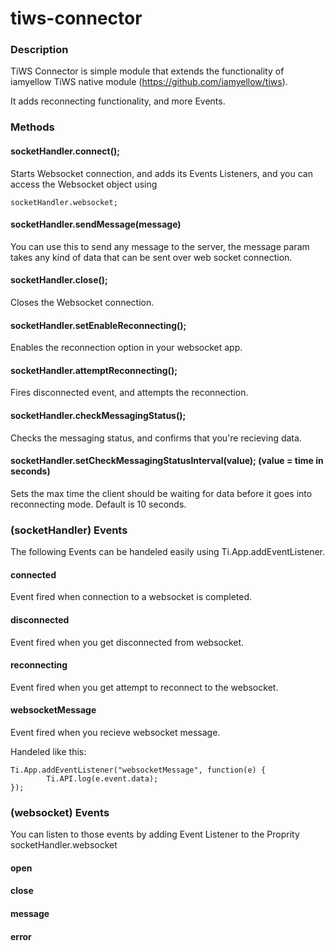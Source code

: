tiws-connector
==============

### Description
TiWS Connector is simple module that extends the functionality of iamyellow TiWS native module (https://github.com/iamyellow/tiws).

It adds reconnecting functionality, and more Events.

### Methods

#### socketHandler.connect();

Starts Websocket connection, and adds its Events Listeners, and you can access the Websocket object using

```
socketHandler.websocket;
```

#### socketHandler.sendMessage(message)

You can use this to send any message to the server, the message param takes any kind of data that can be sent over web socket connection.

#### socketHandler.close();

Closes the Websocket connection.

#### socketHandler.setEnableReconnecting();

Enables the reconnection option in your websocket app.

#### socketHandler.attemptReconnecting();

Fires disconnected event, and attempts the reconnection.

#### socketHandler.checkMessagingStatus();

Checks the messaging status, and confirms that you're recieving data.

#### socketHandler.setCheckMessagingStatusInterval(value); (value = time in seconds)

Sets the max time the client should be waiting for data before it goes into reconnecting mode. Default is 10 seconds.

### (socketHandler) Events

The following Events can be handeled easily using Ti.App.addEventListener.

#### connected

Event fired when connection to a websocket is completed.

#### disconnected

Event fired when you get disconnected from websocket.

#### reconnecting

Event fired when you get attempt to reconnect to the websocket.

#### websocketMessage

Event fired when you recieve websocket message.

Handeled like this:

```
Ti.App.addEventListener("websocketMessage", function(e) {
		Ti.API.log(e.event.data);
});
```

### (websocket) Events

You can listen to those events by adding Event Listener to the Proprity socketHandler.websocket

#### open

#### close

#### message

#### error
